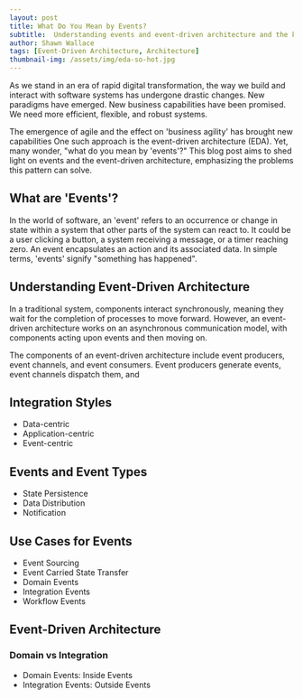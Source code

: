 ```yaml
---
layout: post
title: What Do You Mean by Events?
subtitle:  Understanding events and event-driven architecture and the kinds of problems you can solve.
author: Shawn Wallace
tags: [Event-Driven Architecture, Architecture]
thumbnail-img: /assets/img/eda-so-hot.jpg
---
```

As we stand in an era of rapid digital transformation, the way we build and interact with software systems has undergone drastic changes. New paradigms have emerged. New business capabilities have been promised. We need more efficient, flexible, and robust systems.

The emergence of agile and the effect on 'business agility' has brought new capabilities  One such approach is the event-driven architecture (EDA). Yet, many wonder, "what do you mean by 'events'?" This blog post aims to shed light on events and the event-driven architecture, emphasizing the problems this pattern can solve.

## What are 'Events'?

In the world of software, an 'event' refers to an occurrence or change in state within a system that other parts of the system can react to. It could be a user clicking a button, a system receiving a message, or a timer reaching zero. An event encapsulates an action and its associated data. In simple terms, 'events' signify "something has happened".

## Understanding Event-Driven Architecture

In a traditional system, components interact synchronously, meaning they wait for the completion of processes to move forward. However, an event-driven architecture works on an asynchronous communication model, with components acting upon events and then moving on.

The components of an event-driven architecture include event producers, event channels, and event consumers. Event producers generate events, event channels dispatch them, and


## Integration Styles
- Data-centric
- Application-centric
- Event-centric

## Events and Event Types
- State Persistence
- Data Distribution
- Notification


## Use Cases for Events
- Event Sourcing
- Event Carried State Transfer
- Domain Events
- Integration Events
- Workflow Events


## Event-Driven Architecture

### Domain vs Integration
 - Domain Events: Inside Events
 - Integration Events: Outside Events
